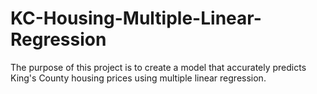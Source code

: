 # KC-Housing-Multiple-Linear-Regression
The purpose of this project is to create a model that accurately predicts King's County housing prices using multiple linear regression.
